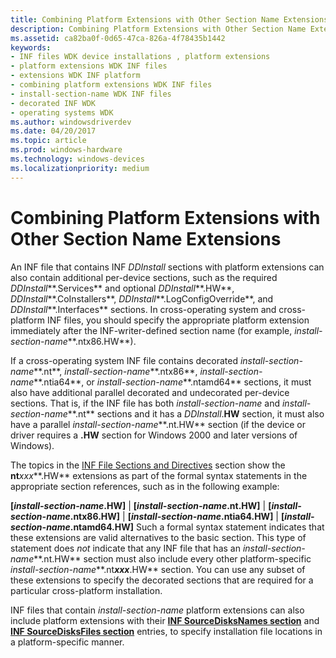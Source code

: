 ```yaml
---
title: Combining Platform Extensions with Other Section Name Extensions
description: Combining Platform Extensions with Other Section Name Extensions
ms.assetid: ca82ba0f-0d65-47ca-826a-4f78435b1442
keywords:
- INF files WDK device installations , platform extensions
- platform extensions WDK INF files
- extensions WDK INF platform
- combining platform extensions WDK INF files
- install-section-name WDK INF files
- decorated INF WDK
- operating systems WDK
ms.author: windowsdriverdev
ms.date: 04/20/2017
ms.topic: article
ms.prod: windows-hardware
ms.technology: windows-devices
ms.localizationpriority: medium
---
```


# Combining Platform Extensions with Other Section Name Extensions


An INF file that contains INF *DDInstall* sections with platform extensions can also contain additional per-device sections, such as the required *DDInstall***.Services** and optional *DDInstall***.HW**, *DDInstall***.CoInstallers**, *DDInstall***.LogConfigOverride**, and *DDInstall***.Interfaces** sections. In cross-operating system and cross-platform INF files, you should specify the appropriate platform extension immediately after the INF-writer-defined section name (for example, *install-section-name***.ntx86.HW**).

If a cross-operating system INF file contains decorated *install-section-name***.nt**, *install-section-name***.ntx86**, *install-section-name***.ntia64**, or *install-section-name***.ntamd64** sections, it must also have additional parallel decorated and undecorated per-device sections. That is, if the INF file has both *install-section-name* and *install-section-name***.nt** sections and it has a *DDInstall*.**HW** section, it must also have a parallel *install-section-name***.nt.HW** section (if the device or driver requires a **.HW** section for Windows 2000 and later versions of Windows).

The topics in the [INF File Sections and Directives](inf-file-sections-and-directives.md) section show the **nt***xxx***.HW** extensions as part of the formal syntax statements in the appropriate section references, such as in the following example:

**\[***install-section-name***.HW\]** |
**\[***install-section-name***.nt.HW\]** |
**\[***install-section-name***.ntx86.HW\]** |
**\[***install-section-name***.ntia64.HW\]** |
**\[***install-section-name***.ntamd64.HW\]**
Such a formal syntax statement indicates that these extensions are valid alternatives to the basic section. This type of statement does *not* indicate that any INF file that has an *install-section-name***.nt.HW** section must also include every other platform-specific *install-section-name***.nt***xxx***.HW** section. You can use any subset of these extensions to specify the decorated sections that are required for a particular cross-platform installation.

INF files that contain *install-section-name* platform extensions can also include platform extensions with their [**INF SourceDisksNames section**](inf-sourcedisksnames-section.md) and [**INF SourceDisksFiles section**](inf-sourcedisksfiles-section.md) entries, to specify installation file locations in a platform-specific manner.

 

 





